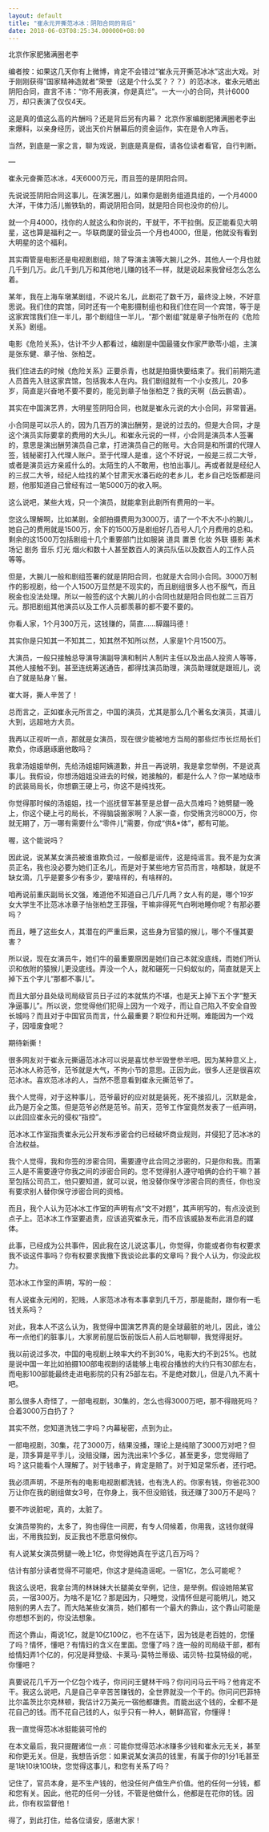 ```yaml
---
layout: default
title: "崔永元开撕范冰冰：阴阳合同的背后"
date: 2018-06-03T08:25:34.000000+08:00
---
```


北京作家肥猪满圈老李

编者按：如果这几天你有上微博，肯定不会错过“崔永元开撕范冰冰”这出大戏。对于刚刚获得“国家精神造就者”荣誉（这是个什么奖？？？）的范冰冰，崔永元晒出阴阳合同，直言不讳：“你不用表演，你是真烂”。一大一小的合同，共计6000万，却只表演了仅仅4天。

这是真的值这么高的片酬吗？还是背后另有内幕？ 北京作家编剧肥猪满圈老李出来爆料，以亲身经历，说出天价片酬幕后的资金运作，实在是令人咋舌。

当然，到底是一家之言，聊为戏说，到底是真是假，请各位读者看官，自行判断。

—

崔永元奋撕范冰冰，4天6000万元，而且签的是阴阳合同。

先说说签阴阳合同这事儿，在演艺圈儿，如果你是剧务组道具组的，一个月4000大洋，干体力活儿搬铁轨的，甭说阴阳合同，就是阳合同也没你的份儿。

就一个月4000，找你的人就这么和你说的，干就干，不干拉倒。反正能看见大明星，这也算是福利之一。华联商厦的营业员一个月也4000，但是，他就没有看到大明星的这个福利。

其实甭管是电影还是电视剧剧组，除了导演主演等大腕儿之外，其他人一个月也就几千到几万。此几千到几万和其他地儿赚的钱不一样，就是说起来我曾经怎么怎么着。

某年，我在上海车墩某剧组，不说片名儿，此剧花了数千万，最终没上映，不好意思说。我们住的宾馆，同时还有一个电影摄制组也和我们住在同一个宾馆，等于是这家宾馆我们住一半儿，那个剧组住一半儿，“那个剧组”就是章子怡所在的《危险关系》剧组。

电影《危险关系》，估计不少人都看过，编剧是中国最骚女作家严歌苓小姐，主演是张东健、章子怡、张柏芝。

我们住进去的时候《危险关系》正要杀青，也就是拍摄快要结束了。我们前期先遣人员首先入驻这家宾馆，包括我本人在内。我们剧组就有一个小女孩儿，20多岁，简直是兴奋地不要不要的，能见到章子怡张柏芝？我的天啊（岳云鹏语）。

其实在中国演艺界，大明星签阴阳合同，也就是崔永元说的大小合同，非常普遍。

小合同是可以示人的，因为几百万的演出酬劳，是说的过去的。但是大合同，才是这个演员实际要拿的费用的大头儿。和崔永元说的一样，小合同是演员本人签署的，意思是演出酬劳演员自己拿，打进演员自己的账号。大合同是和所谓的代理人签，钱秘密打入代理人账户。至于代理人是谁，这个不好说，一般是三叔二大爷，或者是演员远方亲戚什么的。太陌生的人不敢用，也怕出事儿。再或者就是经纪人的三叔二大爷，经纪人给找的某个甘肃天水潘石屹的老乡儿，老乡自己吃饭都是问题，他那知道自己曾经有过一笔5000万的收入啊。

这么说吧，某些大戏，只一个演员，就能拿到此剧所有费用的一半。

您这么理解啊，比如某剧，全部拍摄费用为3000万，请了一个不大不小的腕儿，她自己的费用就是1500万，余下的1500万是剧组好几百号人几个月费用的总和。剩余的这1500万包括剧组十几个重要部门比如服装 道具 置景 化妆 外联 摄影 美术 场记 剧务 音乐 灯光 烟火和数十人甚至数百人的演员队伍以及数百人的工作人员等等。

但是，大腕儿一般和剧组签署的就是阴阳合同，也就是大合同小合同。3000万制作的影视剧，给一个人1500万显然是不现实的，而且剧组很多人也不服气，而且税金也没法处理。所以一般签的这个大腕儿的小合同也就是阳合同也就二三百万元。那把剧组其他演员以及工作人员都羡慕的都不要不要的。

你看人家，1个月300万元，这钱赚的，简直……騲蹋玛德！

其实你是只知其一不知其二，知其然不知所以然，人家是1个月1500万。

大演员，一般只接触总导演导演副导演和制片人制片主任以及出品人投资人等等，其他人接触不到。甚至连统筹送通告，都得找演员助理，演员助理就是跟班儿，说白了就是贴身丫鬟。

崔大哥，撕人辛苦了！

总而言之，正如崔永元所言之，中国的演员，尤其是那么几个著名女演员，其谱儿大到，远超地方大员。

我再以正视听一点，那就是女演员，现在很少能被地方当局的那些烂市长烂局长们欺负，你琢磨琢磨他敢吗？

我拿汤姐姐举例，先给汤姐姐阿姨道歉，并且一再说明，我是拿您举例，不是说真事儿。我假设，你想汤姐姐没进去的时候，她接触的，都是什么人？你一某地级市的武装局局长，你想霸王硬上弓，你这不是纯找死。

你觉得那时候的汤姐姐，找一个巡抚督军甚至是总督一品大员难吗？她劈腿一晚上，你这个硬上弓的局长，不得脑袋搬家啊？人家一查，你受贿贪污8000万，你就无期了，万一哪有需要什么“零件儿”需要，你成“供&*体”，都有可能。

喔，这个能说吗？

因此说，说某某女演员被谁谁欺负过，一般都是谣传，这是纯谣言。我不是为女演员正名，我也没必要为她们正名儿，而是对于某些地方官员而言，啥都缺，就是不缺女滴，几乎是要多少有多少，要啥样的，有啥样的。

咱再说前重庆副局长文强，难道他不知道自己几斤几两？女人有的是，哪个19岁女大学生不比范冰冰章子怡张柏芝王菲强，干嘛非得死气白咧地睡你呢？有那必要吗？

而且，睡了这些女人，其潜在的严重后果，这些身为官猿的猴儿，哪个不懂其要害？

所以说，现在女演员牛，她们牛的最重要原因是她们自己本就没底线，而她们所认识和依附的猿猴儿更没底线。弄没一个人，就和碾死一只蚂蚁似的，简直就是天上掉下五个字儿“那都不事儿”。

而且大部分县处级司局级官员日子过的本就焦灼不堪，也是天上掉下五个字“整天净逼事儿”。所以说，您觉得他们犯得上因为一个戏子，而让自己陷入不安全自毁长城吗？而且对于中国官员而言，什么最重要？职位和升迁啊。难能因为一个戏子，因噎废食呢？

期待新撕！

很多网友对于崔永元撕逼范冰冰可以说是喜忧参半毁誉参半吧。因为某种意义上，范冰冰人称范爷，范爷就是大气，不拘小节的意思。正因为此，很多人还是很喜欢范冰冰。喜欢范冰冰的人，当然不愿意看到崔永元撕范爷了。

我个人觉得，对于这种事儿，范爷最好的应对就是装死，死不接招儿，沉默是金，此乃是万全之策。但是范爷必然是范爷。前天，范爷工作室竟然发表了一纸声明，以此回应崔永元的侵权“指控”。

范冰冰工作室指责崔永元公开发布涉密合约已经破坏商业规则，并侵犯了范冰冰的合法权益。

我个人觉得，我和你签的涉密合同，需要遵守此合同之涉密的，只是你和我。而第三人是不需要遵守你我之间的涉密合同的。您不觉得别人遵守咱俩的合约干嘛？甚至包括公司员工，他只要知道，就可以说，他没替你保守涉密合同的责任，你也没有要求别人替你保守涉密合同的资格。

而且，我个人认为范冰冰工作室的声明有点“文不对题”，其声明写的，有点没说到点子上。范冰冰工作室要追责，应该追究崔永元，而不应该威胁发布此消息的媒体。

此事，已经成为公共事件，因此我在这儿说这事儿，你觉得，你能或者你有权要求我不谈这件事吗？你有权要求我撤下我谈论此事的文章吗？我个人认为，你没此权力。

范冰冰工作室的声明，写的一般：

有人说崔永元闲的，犯贱，人家范冰冰有本事拿到几千万，那是能耐，跟你有一毛钱关系吗？

对此，我本人不这么认为，我觉得中国演艺界真的是全球最脏的地儿，因此，谁公布一点他们的脏事儿，大家房前屋后饭前饭后人前人后地聊聊，我觉得挺好。

我以前说过多次，中国的电视剧上映率大约不到30%，电影大约不到25%。也就是说中国一年比如拍摄100部电视剧的话能够上电视台播放的大约只有30部左右，而电影100部能最终走进电影院的只有25部左右。不是绝对数儿，但是八九不离十吧。

那么很多人奇怪了，一部电视剧，30集的，怎么也得3000万吧，那不得赔死吗？合着3000万白扔了？

其实不然，您知道洗钱二字吗？内幕秘密，点到为止。

一部电视剧，30集，花了3000万，结果没播，理论上是纯赔了3000万对吧？但是，顶多算是平手儿，没赔没赚，因为洗出来1个多亿，甚至更多，您觉得赔了吗？这只能看个人理解了。对于钱串子，肯定是赔了。对于知足常乐者，还行吧。

我必须声明，不是所有的电影电视剧都洗钱，也有洗人的。你家有钱，你爸花300万让你在我的剧组做女3号，在你身上，我不但没赔钱，我还赚了300万不是吗？

要不咋说脏呢，真的，太脏了。

女演员带狗的，太多了，狗也得住一间房，有专人伺候着，你用我，这钱你就得出，不用我拉到，反正我也不愿意伺候你。

有人说某女演员劈腿一晚上1亿，你觉得她真在乎这几百万吗？

估计有部分读者觉得不可能吧，你这才是纯造谣呢。一宿1亿，怎么可能呢？

我这么说吧，我拿台湾的林妹妹大长腿美女举例，记住，是举例。假设她陪某官员，一宿300万。为啥不是1亿？那是因为，只睡觉，没情怀但是可能明儿，她又陪别的男人去了。而大陆某些女演员，她们都有一个最大的靠山，这个靠山可能是你想想不到的，你没法想象。

而这个靠山，甭说1亿，就是10亿100亿，也不在话下，因为钱是老百姓的，您懂了吗？情怀，懂吧？有情妇的含义在里面。您懂了吗？连一般的司局级干部，都有给情妇弄1个亿的，何况是拜登级、卡莱马-莫特兰蒂级、诺贝特-拉莫特级的呢，你懂吧？

真要说花几千万一个亿包个戏子，你问问王健林干吗？你问问马云干吗？他肯定不干。我这么说吧，凡是自己辛辛苦苦赚钱的，全世界就没一个干的。你问问巴菲特比尔盖茨比尔克林顿，我估计2万美元一宿他都嫌贵。而能出这个钱的，全都不是花自己的钱。而不花自己钱的人，似乎只有一种人，朝鲜高官，你懂得！

我一直觉得范冰冰挺能装可怜的

在本文最后，我只提醒诸位一点：可能你觉得范冰冰赚多少钱和崔永元无关，甚至和你更无关。但是，我想告诉您：如果说某女演员的钱里，有属于你的1分1毛甚至是1块10块100块，您觉得这事儿，和您有关系了吗？

记住了，官员本身，是不生产钱的，他没任何产值生产价值。他的任何一分钱，都和您有关。因此，他花的任何一分钱，不管是他做什么，他都是在花你的钱。因此，你有权监督他！

得了，到此打住，给各位请安，感谢大家！

